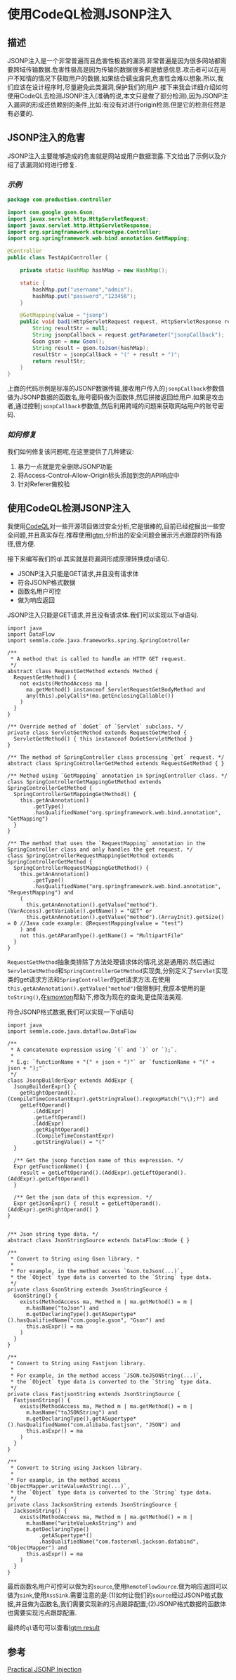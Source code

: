 # 使用CodeQL检测JSONP注入

## **描述**

JSONP注入是一个非常普遍而且危害性极高的漏洞.非常普遍是因为很多网站都需要跨域传输数据.危害性极高是因为传输的数据很多都是敏感信息.攻击者可以在用户不知情的情况下获取用户的数据,如果结合蠕虫漏洞,危害性会难以想象.所以,我们应该在设计程序时,尽量避免此类漏洞,保护我们的用户.接下来我会详细介绍如何使用CodeQL去检测JSONP注入(准确的说,本文只是做了部分检测),因为JSONP注入漏洞的形成还依赖别的条件,比如:有没有对进行origin检测.但是它的检测任然是有必要的.

## **JSONP注入的危害**

JSONP注入主要能够造成的危害就是网站或用户数据泄露.下文给出了示例以及介绍了该漏洞如何进行修复.


### ***示例***

```java
package com.production.controller

import com.google.gson.Gson;
import javax.servlet.http.HttpServletRequest;
import javax.servlet.http.HttpServletResponse;
import org.springframework.stereotype.Controller;
import org.springframework.web.bind.annotation.GetMapping;

@Controller
public class TestApiController {

    private static HashMap hashMap = new HashMap();

    static {
        hashMap.put("username","admin");
        hashMap.put("password","123456");
    }

    @GetMapping(value = "jsonp")
    public void bad1(HttpServletRequest request, HttpServletResponse response) throws Exception {
        String resultStr = null;
        String jsonpCallback = request.getParameter("jsonpCallback");
        Gson gson = new Gson();
        String result = gson.toJson(hashMap);
        resultStr = jsonpCallback + "(" + result + ")";
        return resultStr;
    }
}
```

上面的代码示例是标准的JSONP数据传输,接收用户传入的`jsonpCallback`参数值做为JSONP数据的函数名,账号密码做为函数体,然后拼接返回给用户.如果是攻击者,通过控制`jsonpCallback`参数值,然后利用跨域的问题来获取网站用户的账号密码.

### ***如何修复***

我们如何修复该问题呢,在这里提供了几种建议:

1. 暴力一点就是完全删除JSONP功能
2. 将Access-Control-Allow-Origin标头添加到您的API响应中
3. 针对Referer做校验

## **使用CodeQL检测JSONP注入**

我使用[CodeQL](https://securitylab.github.com/tools/codeql)对一些开源项目做过安全分析,它是很棒的,目前已经挖掘出一些安全问题,并且真实存在.推荐使用[lgtm](https://lgtm.com/),分析出的安全问题会展示污点跟踪的所有路径,很方便.

接下来编写我们的ql.其实就是将漏洞形成原理转换成ql语句.

- JSONP注入只能是GET请求,并且没有请求体
- 符合JSONP格式数据
- 函数名用户可控
- 做为响应返回


JSONP注入只能是GET请求,并且没有请求体.我们可以实现以下ql语句.

```ql
import java
import DataFlow
import semmle.code.java.frameworks.spring.SpringController

/**
 * A method that is called to handle an HTTP GET request.
 */
abstract class RequestGetMethod extends Method {
  RequestGetMethod() {
    not exists(MethodAccess ma |
      ma.getMethod() instanceof ServletRequestGetBodyMethod and
      any(this).polyCalls*(ma.getEnclosingCallable())
    )
  }
}

/** Override method of `doGet` of `Servlet` subclass. */
private class ServletGetMethod extends RequestGetMethod {
  ServletGetMethod() { this instanceof DoGetServletMethod }
}

/** The method of SpringController class processing `get` request. */
abstract class SpringControllerGetMethod extends RequestGetMethod { }

/** Method using `GetMapping` annotation in SpringController class. */
class SpringControllerGetMappingGetMethod extends SpringControllerGetMethod {
  SpringControllerGetMappingGetMethod() {
    this.getAnAnnotation()
        .getType()
        .hasQualifiedName("org.springframework.web.bind.annotation", "GetMapping")
  }
}

/** The method that uses the `RequestMapping` annotation in the SpringController class and only handles the get request. */
class SpringControllerRequestMappingGetMethod extends SpringControllerGetMethod {
  SpringControllerRequestMappingGetMethod() {
    this.getAnAnnotation()
        .getType()
        .hasQualifiedName("org.springframework.web.bind.annotation", "RequestMapping") and
    (
      this.getAnAnnotation().getValue("method").(VarAccess).getVariable().getName() = "GET" or
      this.getAnAnnotation().getValue("method").(ArrayInit).getSize() = 0 //Java code example: @RequestMapping(value = "test")
    ) and
    not this.getAParamType().getName() = "MultipartFile"
  }
}

```

`RequestGetMethod`抽象类排除了方法处理请求体的情况,这是通用的.然后通过`ServletGetMethod`和`SpringControllerGetMethod`实现类,分别定义了`Servlet`实现类的get请求方法和`SpringController`的get请求方法.在使用`this.getAnAnnotation().getValue("method")`做限制时,我原本使用的是`toString()`,在[smowton](https://github.com/smowton)帮助下,修改为现在的查询,更佳简洁美观.

符合JSONP格式数据,我们可以实现一下ql语句

```ql
import java
import semmle.code.java.dataflow.DataFlow

/**
 * A concatenate expression using `(` and `)` or `);`.
 *
 * E.g: `functionName + "(" + json + ")"` or `functionName + "(" + json + ");"`
 */
class JsonpBuilderExpr extends AddExpr {
  JsonpBuilderExpr() {
    getRightOperand().(CompileTimeConstantExpr).getStringValue().regexpMatch("\\);?") and
    getLeftOperand()
        .(AddExpr)
        .getLeftOperand()
        .(AddExpr)
        .getRightOperand()
        .(CompileTimeConstantExpr)
        .getStringValue() = "("
  }

  /** Get the jsonp function name of this expression. */
  Expr getFunctionName() {
    result = getLeftOperand().(AddExpr).getLeftOperand().(AddExpr).getLeftOperand()
  }

  /** Get the json data of this expression. */
  Expr getJsonExpr() { result = getLeftOperand().(AddExpr).getRightOperand() }
}


/** Json string type data. */
abstract class JsonStringSource extends DataFlow::Node { }

/**
 * Convert to String using Gson library. *
 *
 * For example, in the method access `Gson.toJson(...)`,
 * the `Object` type data is converted to the `String` type data.
 */
private class GsonString extends JsonStringSource {
  GsonString() {
    exists(MethodAccess ma, Method m | ma.getMethod() = m |
      m.hasName("toJson") and
      m.getDeclaringType().getASupertype*().hasQualifiedName("com.google.gson", "Gson") and
      this.asExpr() = ma
    )
  }
}

/**
 * Convert to String using Fastjson library.
 *
 * For example, in the method access `JSON.toJSONString(...)`,
 * the `Object` type data is converted to the `String` type data.
 */
private class FastjsonString extends JsonStringSource {
  FastjsonString() {
    exists(MethodAccess ma, Method m | ma.getMethod() = m |
      m.hasName("toJSONString") and
      m.getDeclaringType().getASupertype*().hasQualifiedName("com.alibaba.fastjson", "JSON") and
      this.asExpr() = ma
    )
  }
}

/**
 * Convert to String using Jackson library.
 *
 * For example, in the method access `ObjectMapper.writeValueAsString(...)`,
 * the `Object` type data is converted to the `String` type data.
 */
private class JacksonString extends JsonStringSource {
  JacksonString() {
    exists(MethodAccess ma, Method m | ma.getMethod() = m |
      m.hasName("writeValueAsString") and
      m.getDeclaringType()
          .getASupertype*()
          .hasQualifiedName("com.fasterxml.jackson.databind", "ObjectMapper") and
      this.asExpr() = ma
    )
  }
}
```

最后函数名用户可控可以做为的`source`,使用`RemoteFlowSource`.做为响应返回可以做为`sink`,使用`XssSink`.需要注意的是:(1)如何让我们的`source`经过JSONP格式数据,并且做为函数名,我们需要实现新的污点跟踪配置;(2)JSONP格式数据的函数体也需要实现污点跟踪配置.


最终的`ql`语句可以查看[lgtm result](https://lgtm.com/query/902990529688935174/)

## **参考**

[Practical JSONP Injection](https://securitycafe.ro/2017/01/18/practical-jsonp-injection)